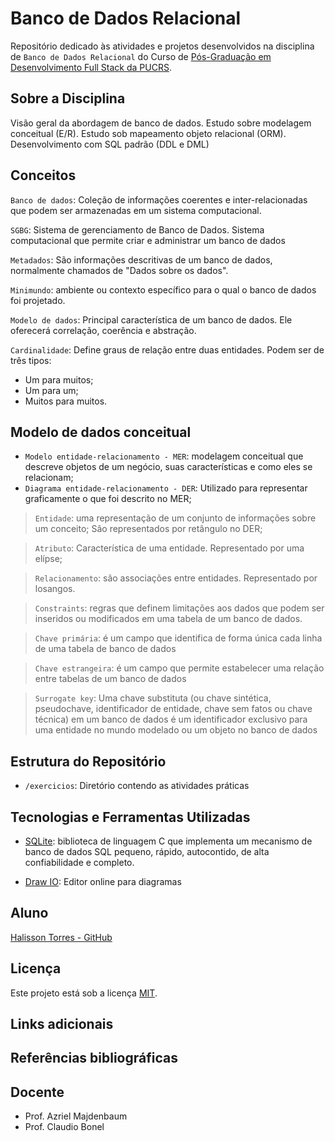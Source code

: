 # Banco de Dados Relacional

Repositório dedicado às atividades e projetos desenvolvidos na disciplina de `Banco de Dados Relacional` do Curso de [Pós-Graduação em Desenvolvimento Full Stack da PUCRS](https://online.pucrs.br/pos-graduacao/desenvolvimento-full-stack).

## Sobre a Disciplina

Visão geral da abordagem de banco de dados. Estudo sobre modelagem conceitual (E/R). Estudo sob mapeamento objeto relacional (ORM). Desenvolvimento com SQL padrão (DDL e DML)

## Conceitos

`Banco de dados`: Coleção de informações coerentes e inter-relacionadas que podem ser armazenadas em um sistema computacional.

`SGBG`: Sistema de gerenciamento de Banco de Dados. Sistema computacional que permite criar e administrar um banco de dados

`Metadados`: São informações descritivas de um banco de dados, normalmente chamados de "Dados sobre os dados".

`Minimundo`: ambiente ou contexto específico para o qual o banco de dados foi projetado.

`Modelo de dados`: Principal característica de um banco de dados. Ele oferecerá correlação, coerência e abstração.

`Cardinalidade`: Define graus de relação entre duas entidades. Podem ser de três tipos:
 - Um para muitos;
 - Um para um;
 - Muitos para muitos. 

## Modelo de dados conceitual

- `Modelo entidade-relacionamento - MER`: modelagem conceitual que descreve objetos de um negócio, suas características e como eles se relacionam;
- `Diagrama entidade-relacionamento - DER`: Utilizado para representar graficamente o que foi descrito no MER;

> `Entidade`: uma representação de um conjunto de informações sobre um conceito; São representados por retângulo no DER;

> `Atributo`: Característica de uma entidade. Representado por uma elípse;

> `Relacionamento`:  são associações entre entidades. Representado por losangos. 

> `Constraints`: regras que definem limitações aos dados que podem ser inseridos ou modificados em uma tabela de um banco de dados. 

> `Chave primária`:  é um campo que identifica de forma única cada linha de uma tabela de banco de dados

> `Chave estrangeira`: é um campo que permite estabelecer uma relação entre tabelas de um banco de dados

> `Surrogate key`: Uma chave substituta (ou chave sintética, pseudochave, identificador de entidade, chave sem fatos ou chave técnica) em um banco de dados é um identificador exclusivo para uma entidade no mundo modelado ou um objeto no banco de dados


## Estrutura do Repositório

- `/exercicios`: Diretório contendo as atividades práticas

## Tecnologias e Ferramentas Utilizadas

 - [SQLite](https://www.sqlite.org/): biblioteca de linguagem C que implementa um mecanismo de banco de dados SQL pequeno, rápido, autocontido, de alta confiabilidade e completo. 

 - [Draw IO](https://www.drawio.com/): Editor online para diagramas 

## Aluno

[Halisson Torres - GitHub](https://github.com/halissontorres)

## Licença

Este projeto está sob a licença [MIT](../LICENSE).

## Links adicionais



## Referências bibliográficas



## Docente

- Prof. Azriel Majdenbaum
- Prof. Claudio Bonel



